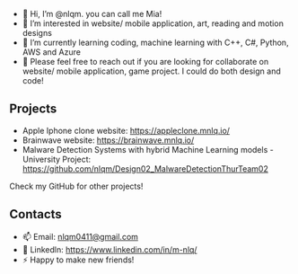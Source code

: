 - 👋 Hi, I’m @nlqm. you can call me Mia!
- 👀 I’m interested in website/ mobile application, art, reading and motion designs
- 🌱 I’m currently learning coding, machine learning with C++, C#, Python, AWS and Azure
- 💞️ Please feel free to reach out if you are looking for collaborate on website/ mobile application, game project. I could do both design and code!

## Projects
- Apple Iphone clone website: https://appleclone.mnlq.io/
- Brainwave website: https://brainwave.mnlq.io/
- Malware Detection Systems with hybrid Machine Learning models - University Project: https://github.com/nlqm/Design02_MalwareDetectionThurTeam02

Check my GitHub for other projects!

## Contacts
- 📫 Email: nlqm0411@gmail.com
- 👥 Linkedln: https://www.linkedin.com/in/m-nlq/
- ⚡ Happy to make new friends!

<!---
nlqm/nlqm is a ✨ special ✨ repository because its `README.md` (this file) appears on your GitHub profile.
You can click the Preview link to take a look at your changes.
--->
